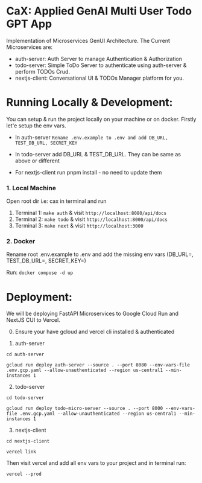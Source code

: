 # CaX: Applied GenAI Multi User Todo GPT App

Implementation of Microservices GenUI Architecture. The Current Microservices are:

- auth-server: Auth Server to manage Authentication & Authorization
- todo-server: Simple ToDo Server to authenticate using auth-server & perform TODOs Crud.
- nextjs-client: Conversational UI & TODOs Manager platform for you.

# Running Locally & Development:

You can setup & run the project locally on your machine or on docker. Firstly let'e setup the env vars.

- In auth-server
` Rename .env.example to .env and add DB_URL, TEST_DB_URL, SECRET_KEY `

- In todo-server add DB_URL & TEST_DB_URL. They can be same as above or different

- For nextjs-client run pnpm install - no need to update them

### 1. Local Machine

Open root dir i.e: cax in terminal and run 

1. Terminal 1: `make auth` & visit `http://localhost:8080/api/docs`
2. Terminal 2: `make todo` & visit `http://localhost:8000/api/docs`
3. Terminal 3: `make next` & visit `http://localhost:3000`


### 2. Docker

Rename root .env.example to .env and add the missing env vars (DB_URL=, TEST_DB_URL=, SECRET_KEY=)

Run: `docker compose -d up`

# Deployment:

We will be deploying FastAPI Microservices to Google Cloud Run and NextJS CUI to Vercel.

0. Ensure your have gcloud and vercel cli installed & authenticated

1. auth-server

```
cd auth-server

gcloud run deploy auth-server --source . --port 8080 --env-vars-file .env.gcp.yaml --allow-unauthenticated --region us-central1 --min-instances 1
```

2. todo-server
```
cd todo-server

gcloud run deploy todo-micro-server --source . --port 8000 --env-vars-file .env.gcp.yaml --allow-unauthenticated --region us-central1 --min-instances 1
```

3. nextjs-client

```
cd nextjs-client

vercel link
```

Then visit vercel and add all env vars to your project and in terminal run:

`vercel --prod`
